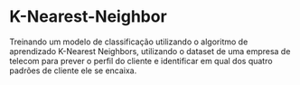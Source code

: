 # K-Nearest-Neighbor
Treinando um modelo de classificação utilizando o algoritmo de aprendizado K-Nearest Neighbors, utilizando o dataset de uma empresa de telecom para prever o perfil do cliente e identificar em qual dos quatro padrões de cliente ele se encaixa.
